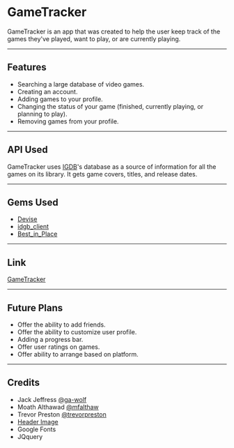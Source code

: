 # GameTracker

GameTracker is an app that was created to help the user keep track of the games they've played, want to play, or are currently playing.

---
## Features

- Searching a large database of video games.
- Creating an account.
- Adding games to your profile.
- Changing the status of your game (finished, currently playing, or planning to play).
- Removing games from your profile.

---
## API Used

GameTracker uses [IGDB](https://github.com/tastycake/igdb_api)'s database as a source of information for all the games on its library. It gets game covers, titles, and release dates.

---
## Gems Used

- [Devise](https://github.com/plataformatec/devise)
- [idgb_client](https://github.com/darkstego/igdb_client)
- [Best_in_Place](https://github.com/bernat/best_in_place)

---
## Link

[GameTracker](https://limitless-refuge-57046.herokuapp.com/)

---
## Future Plans

- Offer the ability to add friends.
- Offer the ability to customize user profile.
- Adding a progress bar.
- Offer user ratings on games.
- Offer ability to arrange based on platform.

---
## Credits
- Jack Jeffress [@ga-wolf](https://github.com/ga-wolf)
- Moath Althawad [@mfalthaw](https://github.com/mfalthaw/)
- Trevor Preston [@trevorpreston](https://github.com/trevorpreston)
- [Header Image](http://www.capybaragames.com/)
- Google Fonts
- JQquery